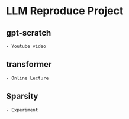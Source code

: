 
# LLM Reproduce Project

## gpt-scratch
    - Youtube video

## transformer
    - Online Lecture

## Sparsity
    - Experiment
